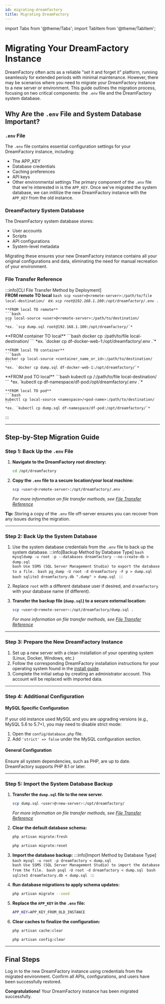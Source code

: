 ```yaml
---
id: migrating-dreamfactory
title: Migrating DreamFactory
---
```

import Tabs from '@theme/Tabs';
import TabItem from '@theme/TabItem';

# Migrating Your DreamFactory Instance

DreamFactory often acts as a reliable "set it and forget it" platform, running seamlessly for extended periods with minimal maintenance. However, there may be scenarios where you need to migrate your DreamFactory instance to a new server or environment. This guide outlines the migration process, focusing on two critical components: the `.env` file and the DreamFactory system database.

## Why Are the `.env` File and System Database Important?

### `.env` File
The `.env` file contains essential configuration settings for your DreamFactory instance, including:
- The APP_KEY
- Database credentials
- Caching preferences
- API keys
- Other environmental settings
The primary component of the `.env` file that we're interested in is the `APP_KEY`. Once we've migrated the system database, we can initilize the new DreamFactory instance with the `APP_KEY` from the old instance.

### DreamFactory System Database
The DreamFactory system database stores:
- User accounts
- Scripts
- API configurations
- System-level metadata

Migrating these ensures your new DreamFactory instance contains all your original configurations and data, eliminating the need for manual recreation of your environment.

### File Transfer Reference
:::info[CLI File Transfer Method by Deployment]
<Tabs>
  <TabItem value="vm/linux" label="VM/Linux">    
    **FROM remote TO local**
    ```bash
    scp <user>@<remote-server>:/path/to/file local-destination/
    ```
    *ex. `scp root@192.168.1.100:/opt/dreamfactory/.env .`*
    
    **FROM local TO remote**
    ```bash
    scp local-source <user>@<remote-server>:/path/to/destination/
    ```
    *ex. `scp dump.sql root@192.168.1.100:/opt/dreamfactory/`*
  </TabItem>
  <TabItem value="docker" label="Docker">
    **FROM container TO local**
    ```bash
    docker cp <container_name_or_id>:/path/to/file local-destination/
    ```
    *ex. `docker cp df-docker-web-1:/opt/dreamfactory/.env .`*

    **FROM local TO container**
    ```bash
    docker cp local-source <container_name_or_id>:/path/to/destination/
    ```
    *ex. `docker cp dump.sql df-docker-web-1:/opt/dreamfactory/`*
  </TabItem>
  <TabItem value="kubernetes" label="Kubernetes">
    **FROM pod TO local**
    ```bash
    kubectl cp <namespace>/<pod-name>:/path/to/file local-destination/
    ```
    *ex. `kubectl cp df-namespace/df-pod:/opt/dreamfactory/.env .`*

    **FROM local TO pod**
    ```bash
    kubectl cp local-source <namespace>/<pod-name>:/path/to/destination/
    ```
    *ex. `kubectl cp dump.sql df-namespace/df-pod:/opt/dreamfactory/`*
  </TabItem>
</Tabs>
:::

---

## Step-by-Step Migration Guide

### Step 1: Back Up the `.env` File

1. **Navigate to the DreamFactory root directory:**  
   ```bash
   cd /opt/dreamfactory
   ```

2. **Copy the `.env` file to a secure location/your local machine:**
   ```bash
   scp <user>@<remote-server>:/opt/dreamfactory/.env .
   ```
   *For more information on file transfer methods, see [File Transfer Reference](#file-transfer-reference)*

**Tip:** Storing a copy of the `.env` file off-server ensures you can recover from any issues during the migration.

---

### Step 2: Back Up the System Database

1. Use the system database credentials from the `.env` file to back up the system database.
    :::info[Backup Method by Database Type]
    <Tabs>
      <TabItem value="mysql" label="MySQL">
        ```bash
        mysqldump -u root -p --databases dreamfactory --no-create-db > dump.sql
        ```
      </TabItem>
      <TabItem value="sqlserver" label="MS SQL Server">    
        ```bash
        Use SSMS (SQL Server Management Studio) to export the database to a file.
        ```
      </TabItem>
      <TabItem value="postgresql" label="PostgreSQL">
        ```bash
        pg_dump -U root -d dreamfactory -F p > dump.sql
        ```
      </TabItem>
      <TabItem value="sqlite" label="SQLite">
        ```bash
        sqlite3 dreamfactory.db ".dump" > dump.sql
        ```
      </TabItem>
    </Tabs>
    :::

2. Replace `root` with a different database user if desired, and `dreamfactory` with your database name (if different).

3. **Transfer the backup file (`dump.sql`) to a secure external location:**
    ```bash
    scp <user>@<remote-server>:/opt/dreamfactory/dump.sql .
    ```
    *For more information on file transfer methods, see [File Transfer Reference](#file-transfer-reference)*

---

### Step 3: Prepare the New DreamFactory Instance

1. Set up a new server with a clean installation of your operating system (Linux, Docker, Windows, etc.)
2. Follow the corresponding DreamFactory installation instructions for your operating system found in the [install guide](/Installing%20DreamFactory/installation.md).  
3. Complete the initial setup by creating an administrator account. This account will be replaced with imported data.

---

### Step 4: Additional Configuration

#### MySQL Specific Configuration
If your old instance used MySQL and you are upgrading versions (e.g., MySQL 5.6 to 5.7+), you may need to disable strict mode:  
1. Open the `config/database.php` file.  
2. Add `'strict' => false` under the MySQL configuration section.  

#### General Configuration
Ensure all system dependencies, such as PHP, are up to date. DreamFactory supports PHP 8.1 or later.

---

### Step 5: Import the System Database Backup

1. **Transfer the `dump.sql` file to the new server.**
    ```bash
    scp dump.sql <user>@<new-server>:/opt/dreamfactory/
    ```
    *For more information on file transfer methods, see [File Transfer Reference](#file-transfer-reference)*

2. **Clear the default database schema:**
   ```bash
   php artisan migrate:fresh
   ```
   ```bash
   php artisan migrate:reset
   ```

3. **Import the database backup:**
    :::info[Import Method by Database Type]
    <Tabs>
      <TabItem value="mysql" label="MySQL">
        ```bash
        mysql -u root -p dreamfactory < dump.sql
        ```
      </TabItem>
      <TabItem value="sqlserver" label="MS SQL Server">    
        ```bash
        Use SSMS (SQL Server Management Studio) to import the database from the file.
        ```
      </TabItem>
      <TabItem value="postgresql" label="PostgreSQL">
        ```bash
        psql -U root -d dreamfactory < dump.sql
        ```
      </TabItem>
      <TabItem value="sqlite" label="SQLite">
        ```bash
        sqlite3 dreamfactory.db < dump.sql
        ```
      </TabItem>
    </Tabs>
    :::

4. **Run database migrations to apply schema updates:**
   ```bash
   php artisan migrate --seed
   ```

5. **Replace the `APP_KEY` in the `.env` file:**
   ```bash
   APP_KEY=APP_KEY_FROM_OLD_INSTANCE
   ```

6. **Clear caches to finalize the configuration:**
   ```bash
   php artisan cache:clear
   ```
   ```bash
   php artisan config:clear
   ```

---

## Final Steps

Log in to the new DreamFactory instance using credentials from the migrated environment. Confirm all APIs, configurations, and users have been successfully restored.

**Congratulations!** Your DreamFactory instance has been migrated successfully.
